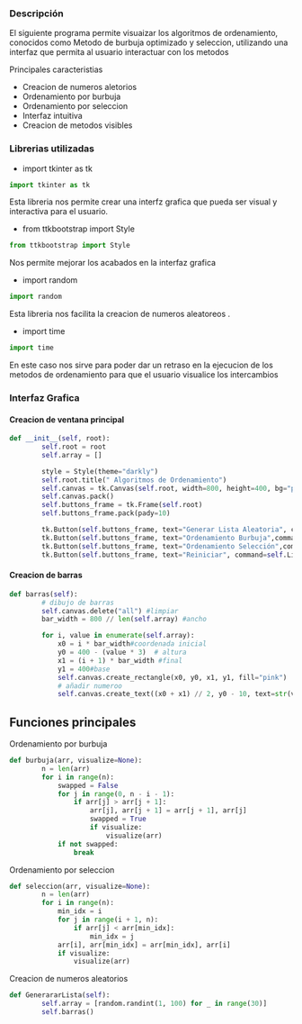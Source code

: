 ### Descripción
El siguiente programa permite visuaizar los algoritmos de ordenamiento, conocidos como Metodo de burbuja optimizado y seleccion, utilizando una interfaz que permita al usuario interactuar con los metodos

 Principales caracteristias
- Creacion de numeros aletorios
- Ordenamiento por burbuja
- Ordenamiento por seleccion
- Interfaz intuitiva 
- Creacion de metodos visibles

### Librerias utilizadas
- import tkinter as tk
```python
import tkinter as tk
```
Esta libreria nos permite crear una interfz grafica que pueda ser visual y interactiva para el usuario.
- from ttkbootstrap import Style
```python
from ttkbootstrap import Style
```
Nos permite mejorar los acabados en la interfaz grafica

- import random
```python
import random
```
Esta libreria nos facilita la creacion de numeros aleatoreos .
- import time
```python
import time
```
En este caso nos sirve para poder dar un retraso en la ejecucion de los metodos de ordenamiento para que el usuario visualice los intercambios

### Interfaz Grafica
#### Creacion de ventana principal
```python
def __init__(self, root):
        self.root = root
        self.array = []

        style = Style(theme="darkly")  
        self.root.title(" Algoritmos de Ordenamiento")
        self.canvas = tk.Canvas(self.root, width=800, height=400, bg="pink")
        self.canvas.pack()
        self.buttons_frame = tk.Frame(self.root)
        self.buttons_frame.pack(pady=10)

        tk.Button(self.buttons_frame, text="Generar Lista Aleatoria", command=self.GenerararLista).pack(side=tk.LEFT, padx=5)
        tk.Button(self.buttons_frame, text="Ordenamiento Burbuja",command=self.EjecutarBurbuja).pack(side=tk.LEFT, padx=5)
        tk.Button(self.buttons_frame, text="Ordenamiento Selección",command=self.EjecutarSeleccion).pack(side=tk.LEFT, padx=5)
        tk.Button(self.buttons_frame, text="Reiniciar", command=self.Limpiar).pack(side=tk.LEFT, padx=5)

```
#### Creacion de barras
```python
def barras(self):
        # dibujo de barras
        self.canvas.delete("all") #limpiar
        bar_width = 800 // len(self.array) #ancho

        for i, value in enumerate(self.array):
            x0 = i * bar_width#coordenada inicial
            y0 = 400 - (value * 3)  # altura
            x1 = (i + 1) * bar_width #final
            y1 = 400#base
            self.canvas.create_rectangle(x0, y0, x1, y1, fill="pink")
            # añadir numeroo
            self.canvas.create_text((x0 + x1) // 2, y0 - 10, text=str(value), fill="white", font=("Arial", 10, "bold"))
```
## Funciones principales
Ordenamiento por burbuja 
```python
def burbuja(arr, visualize=None):
        n = len(arr)
        for i in range(n):
            swapped = False
            for j in range(0, n - i - 1):
                if arr[j] > arr[j + 1]:
                    arr[j], arr[j + 1] = arr[j + 1], arr[j]
                    swapped = True
                    if visualize:
                        visualize(arr)
            if not swapped:
                break

```

Ordenamiento por seleccion
```python
def seleccion(arr, visualize=None):
        n = len(arr) 
        for i in range(n):
            min_idx = i
            for j in range(i + 1, n):
                if arr[j] < arr[min_idx]:
                    min_idx = j
            arr[i], arr[min_idx] = arr[min_idx], arr[i]
            if visualize:
                visualize(arr)

```
Creacion de numeros aleatorios
```python
def GenerararLista(self):
        self.array = [random.randint(1, 100) for _ in range(30)]
        self.barras()
```
